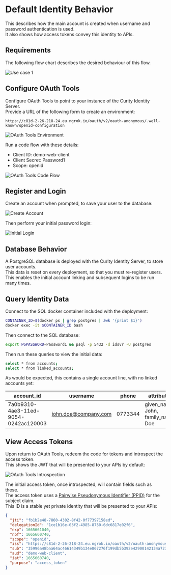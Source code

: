 # Default Identity Behavior

This describes how the main account is created when username and password authentication is used.\
It also shows how access tokens convey this identity to APIs.

## Requirements

The following flow chart describes the desired behaviour of this flow.

![Use case 1](../images/1-default-behavior/flow.png)

## Configure OAuth Tools

Configure OAuth Tools to point to your instance of the Curity Identity Server.\
Provide a URL of the following form to create an environment:

```text
https://c81d-2-26-218-24.eu.ngrok.io/oauth/v2/oauth-anonymous/.well-known/openid-configuration
```

![OAuth Tools Environment](../images/1-default-behavior/oauth-tools-environment.jpg)

Run a code flow with these details:

- Client ID: demo-web-client
- Client Secret: Password1
- Scope: openid

![OAuth Tools Code Flow](../images/1-default-behavior/oauth-tools-code-flow.jpg)

## Register and Login

Create an account when prompted, to save your user to the database:

![Create Account](../images/1-default-behavior/create-account.jpg)

Then perform your initial password login:

![Initial Login](../images/1-default-behavior/initial-login.jpg)

## Database Behavior

A PostgreSQL database is deployed with the Curity Identity Server, to store user accounts.\
This data is reset on every deployment, so that you must re-register users.\
This enables the initial account linking and subsequent logins to be run many times.

## Query Identity Data

Connect to the SQL docker container included with the deployment:

```bash
CONTAINER_ID=$(docker ps | grep postgres | awk '{print $1}')
docker exec -it $CONTAINER_ID bash
```

Then connect to the SQL database:

```bash
export PGPASSWORD=Password1 && psql -p 5432 -d idsvr -U postgres
```

Then run these queries to view the initial data:

```bash
select * from accounts;
select * from linked_accounts;
```

As would be expected, this contains a single account line, with no linked accounts yet:

| account_id | username | phone | attributes |
| ---------- | -------- | ----- | ---------- |
| 7a0b9310-4ae3-11ed-9054-0242ac120003 | john.doe@company.com | 0773344 | given_name: John, family_name: Doe |

## View Access Tokens

Upon return to OAuth Tools, redeem the code for tokens and introspect the access token.\
This shows the JWT that will be presented to your APIs by default:

![OAuth Tools Introspection](../images/1-default-behavior/oauth-tools-introspection.jpg)

The initial access token, once introspected, will contain fields such as these.\
The access token uses a [Pairwise Pseudonymous Identifier (PPID)](https://curity.io/resources/learn/ppid/) for the subject claim.\
This ID is a stable yet private identity that will be presented to your APIs:

```json
{
  "jti": "fb1b2e48-7860-4302-8f42-0f77397158ed",
  "delegationId": "1ce1b16e-03f2-4985-8750-6dc6817e02f6",
  "exp": 1665661040,
  "nbf": 1665660740,
  "scope": "openid",
  "iss": "https://c81d-2-26-218-24.eu.ngrok.io/oauth/v2/oauth-anonymous",
  "sub": "35996a48baa64ac46614349b134e867276f199db5b392e42900142134a723e51",
  "aud": "demo-web-client",
  "iat": 1665660740,
  "purpose": "access_token"
}
```
